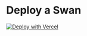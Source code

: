 # Deploy a Swan

[![Deploy with Vercel](https://vercel.com/button)](https://vercel.com/new/clone?repository-url=https%3A%2F%2Fgithub.com%2Fwonglok%2Fagape-swan-gen2&project-name=my-swan-service&repository-name=my-swan-gen2-service)
